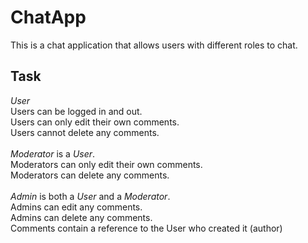 # ChatApp
This is a chat application that allows users with different roles to chat.

## Task
_User_<br/>
Users can be logged in and out.<br/>
Users can only edit their own comments.<br/>
Users cannot delete any comments.<br/><br/>
_Moderator_ is a _User_.<br/>
Moderators can only edit their own comments.<br/>
Moderators can delete any comments.<br/><br/>
_Admin_ is both a _User_ and a _Moderator_.<br/>
Admins can edit any comments.<br/>
Admins can delete any comments.<br/>
Comments contain a reference to the User who created it (author)
